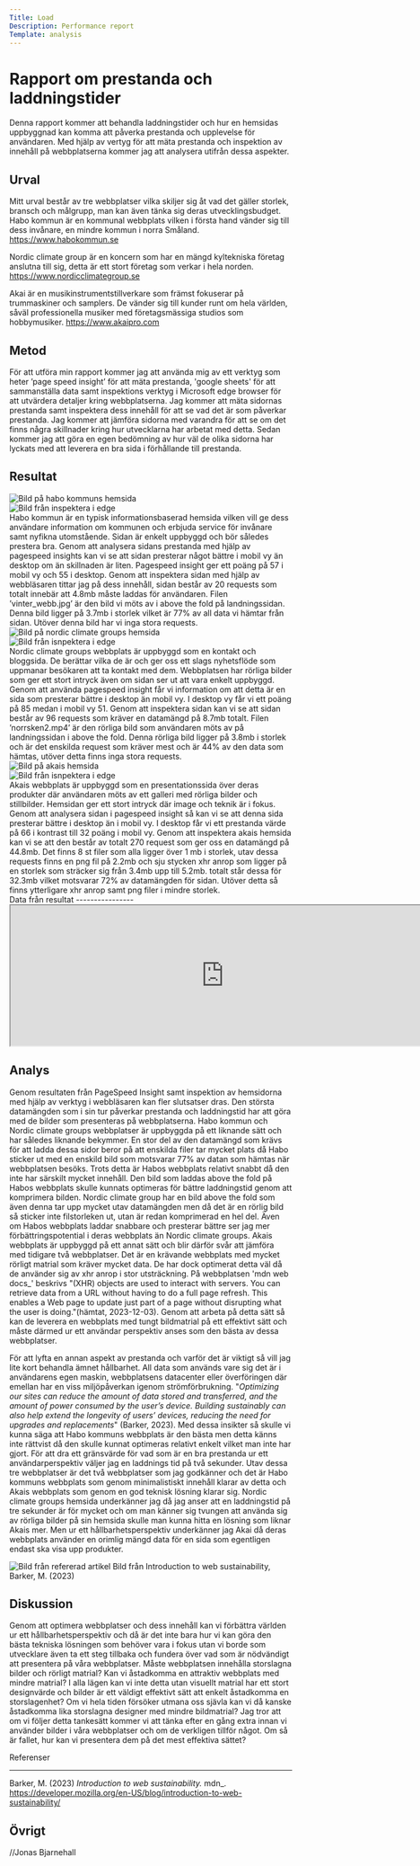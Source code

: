 ```yaml
---
Title: Load
Description: Performance report
Template: analysis
---
```

Rapport om prestanda och laddningstider
=======================

Denna rapport kommer att behandla laddningstider och hur en hemsidas uppbyggnad kan komma att påverka prestanda och upplevelse för användaren. Med hjälp av vertyg för att mäta prestanda och inspektion av innehåll på webbplatserna kommer jag att analysera utifrån dessa aspekter.



Urval
-----------------------

Mitt urval består av tre webbplatser vilka skiljer sig åt vad det gäller storlek, bransch och målgrupp, man kan även tänka sig deras utvecklingsbudget.
Habo kommun är en kommunal webbplats vilken i första hand vänder sig till dess invånare, en mindre kommun i norra Småland.
https://www.habokommun.se

Nordic climate group är en koncern som har en mängd kyltekniska företag anslutna till sig, detta är ett stort företag som verkar i hela norden. 
https://www.nordicclimategroup.se

Akai är en musikinstrumentstillverkare som främst fokuserar på trummaskiner och samplers. De vänder sig till kunder runt om hela världen, såväl professionella musiker med företagsmässiga studios som hobbymusiker. 
https://www.akaipro.com


Metod
-----------------------

För att utföra min rapport kommer jag att använda mig av ett verktyg som heter ’page speed insight’ för att mäta prestanda, 'google sheets' för att sammanställa data samt inspektions verktyg i Microsoft edge browser för att utvärdera detaljer kring webbplatserna. Jag kommer att mäta sidornas prestanda samt inspektera dess innehåll för att se vad det är som påverkar prestanda. Jag kommer att jämföra sidorna med varandra för att se om det finns några skillnader kring hur utvecklarna har arbetat med detta. Sedan kommer jag att göra en egen bedömning av hur väl de olika sidorna har lyckats med att leverera en bra sida i förhållande till prestanda.


Resultat
-----------------------

<div class="img-analys">
    <img src="%assets_url%/img/habofull.jpg" alt="Bild på habo kommuns hemsida">
</div>
<div class="img-analys">
    <img src="%assets_url%/img/habokommmunprest.jpg" alt="Bild från inspektera i edge">
</div>
Habo kommun är en typisk informationsbaserad hemsida vilken vill ge dess användare information om kommunen och erbjuda service för invånare samt nyfikna utomstående. Sidan är enkelt uppbyggd och bör således prestera bra. Genom att analysera sidans prestanda med hjälp av pagespeed insights kan vi se att sidan presterar något bättre i mobil vy än desktop om än skillnaden är liten. Pagespeed insight ger ett poäng på 57 i mobil vy och 55 i desktop. Genom att inspektera sidan med hjälp av webbläsaren tittar jag på dess innehåll, sidan består av 20 requests som totalt innebär att 4.8mb måste laddas för användaren. Filen ’vinter_webb.jpg’ är den bild vi möts av i above the fold på landningssidan. Denna bild ligger på 3.7mb i storlek vilket är 77% av all data vi hämtar från sidan. Utöver denna bild har vi inga stora requests.
<br>
<div class="img-analys">
    <img src="%assets_url%/img/ncgfull.jpg" alt="Bild på nordic climate groups hemsida">
</div>
<div class="img-analys">
    <img src="%assets_url%/img/ncgrequests.jpg" alt="Bild från isnpektera i edge">
</div>
Nordic climate groups webbplats är uppbyggd som en kontakt och bloggsida. De berättar vilka de är och ger oss ett slags nyhetsflöde som uppmanar besökaren att ta kontakt med dem. Webbplatsen har rörliga bilder som ger ett stort intryck även om sidan ser ut att vara enkelt uppbyggd. Genom att använda pagespeed insight får vi information om att detta är en sida som presterar bättre i desktop än mobil vy. I desktop vy får vi ett poäng på 85 medan i mobil vy 51. Genom att inspektera sidan kan vi se att sidan består av 96 requests som kräver en datamängd på 8.7mb totalt. Filen ’norrsken2.mp4’ är den rörliga bild som användaren möts av på landningssidan i above the fold. Denna rörliga bild ligger på 3.8mb i storlek och är det enskilda request som kräver mest och är 44% av den data som hämtas, utöver detta finns inga stora requests.

<div class="img-analys">
    <img src="%assets_url%/img/akaifull.jpg" alt="Bild på akais hemsida">
</div>
<div class="img-analys">
    <img src="%assets_url%/img/akaiperformancetime.jpg" alt="Bild från isnpektera i edge">
</div>
Akais webbplats är uppbyggd som en presentationssida över deras produkter där användaren möts av ett galleri med rörliga bilder och stillbilder. Hemsidan ger ett stort intryck där image och teknik är i fokus. Genom att analysera sidan i pagespeed insight så kan vi se att denna sida presterar bättre i desktop än i mobil vy. I desktop får vi ett prestanda värde på 66 i kontrast till 32 poäng i mobil vy.
Genom att inspektera akais hemsida kan vi se att den består av totalt 270 request som ger oss en datamängd på 44.8mb. Det finns 8 st filer som alla ligger över 1 mb i storlek, utav dessa requests finns en png fil på 2.2mb och sju stycken xhr anrop som ligger på en storlek som sträcker sig från 3.4mb upp till 5.2mb. totalt står dessa för 32.3mb vilket motsvarar 72% av datamängden för sidan. Utöver detta så finns ytterligare xhr anrop samt png filer i mindre storlek.

<br>
Data från resultat
----------------

<iframe width="760" height="250" src="https://docs.google.com/spreadsheets/d/e/2PACX-1vTM1v0wERBssvx50vs856-sZ9r5X6Hbpc4CvFMVgQ0RGWP06vl7wfr9Ukpic6gm5v7xX_9gvTas1Fo7/pubhtml?widget=true&amp;headers=false"></iframe>



Analys
-----------------------

Genom resultaten från PageSpeed Insight samt inspektion av hemsidorna med hjälp av verktyg i webbläsaren kan fler slutsatser dras. Den största datamängden som i sin tur påverkar prestanda och laddningstid har att göra med de bilder som presenteras på webbplatserna. Habo kommun och Nordic climate groups webbplatser är uppbyggda på ett liknande sätt och har således liknande bekymmer. En stor del av den datamängd som krävs för att ladda dessa sidor beror på att enskilda filer tar mycket plats då Habo sticker ut med en enskild bild som motsvarar 77% av datan som hämtas när webbplatsen besöks. Trots detta är Habos webbplats relativt snabbt då den inte har särskilt mycket innehåll. Den bild som laddas above the fold på Habos webbplats skulle kunnats optimeras för bättre laddningstid genom att komprimera bilden. Nordic climate group har en bild above the fold som även denna tar upp mycket utav datamängden men då det är en rörlig bild så sticker inte filstorleken ut, utan är redan komprimerad en hel del. Även om Habos webbplats laddar snabbare och presterar bättre ser jag mer förbättringspotential i deras webbplats än Nordic climate groups. Akais webbplats är uppbyggd på ett annat sätt och blir därför svår att jämföra med tidigare två webbplatser. Det är en krävande webbplats med mycket rörligt matrial som kräver mycket data. De har dock optimerat detta väl då de använder sig av xhr anrop i stor utsträckning. På webbplatsen 'mdn web docs_' beskrivs "(XHR) objects are used to interact with servers. You can retrieve data from a URL without having to do a full page refresh. This enables a Web page to update just part of a page without disrupting what the user is doing."(hämtat, 2023-12-03). Genom att arbeta på detta sätt så kan de leverera en webbplats med tungt bildmatrial på ett effektivt sätt och måste därmed ur ett användar perspektiv anses som den bästa av dessa webbplatser.

 För att lyfta en annan aspekt av prestanda och varför det är viktigt så vill jag lite kort behandla ämnet hållbarhet. All data som används vare sig det är i användarens egen maskin, webbplatsens datacenter eller överföringen där emellan har en viss miljöpåverkan igenom strömförbrukning. "*Optimizing our sites can reduce the amount of data stored and transferred, and the amount of power consumed by the user’s device. Building sustainably can also help extend the longevity of users’ devices, reducing the need for upgrades and replacements*" (Barker, 2023). Med dessa insikter så skulle vi kunna säga att Habo kommuns webbplats är den bästa men detta känns inte rättvist då den skulle kunnat optimeras relativt enkelt vilket man inte har gjort. För att dra ett gränsvärde för vad som är en bra prestanda ur ett användarperspektiv väljer jag en laddnings tid på två sekunder. Utav dessa tre webbplatser är det två webbplatser som jag godkänner och det är Habo kommuns webbplats som genom minimalistiskt innehåll klarar av detta och Akais webbplats som genom en god teknisk lösning klarar sig. Nordic climate groups hemsida underkänner jag då jag anser att en laddningstid på tre sekunder är för mycket och om man känner sig tvungen att använda sig av rörliga bilder på sin hemsida skulle man kunna hitta en lösning som liknar Akais mer. Men ur ett hållbarhetsperspektiv underkänner jag Akai då deras webbplats använder en orimlig mängd data för en sida som egentligen endast ska visa upp produkter.
<div class="img-analys">
    <img src="%assets_url%/img/energy.jpg?w=200" alt="Bild från refererad artikel">
    Bild från Introduction to web sustainability, Barker, M. (2023)
</div>

Diskussion
----------

Genom att optimera webbplatser och dess innehåll kan vi förbättra världen ur ett hållbarhetsperspektiv och då är det inte bara hur vi kan göra den bästa tekniska lösningen som behöver vara i fokus utan vi borde som utvecklare även ta ett steg tillbaka och fundera över vad som är nödvändigt att presentera på våra webbplatser. Måste webbplatsen innehålla storslagna bilder och rörligt matrial? Kan vi åstadkomma en attraktiv webbplats med mindre matrial? I alla lägen kan vi inte detta utan visuellt matrial har ett stort designvärde och bilder är ett väldigt effektivt sätt att enkelt åstadkomma en storslagenhet? Om vi hela tiden försöker utmana oss sjävla kan vi då kanske åstadkomma lika storslagna designer med mindre bildmatrial? Jag tror att om vi följer detta tankesätt kommer vi att tänka efter en gång extra innan vi använder bilder i våra webbplatser och om de verkligen tillför något. Om så är fallet, hur kan vi presentera dem på det mest effektiva sättet?

Referenser

-----------------------

Barker, M. (2023) *Introduction to web sustainability.* mdn_.
https://developer.mozilla.org/en-US/blog/introduction-to-web-sustainability/


Övrigt
-----------------------
//Jonas Bjarnehall